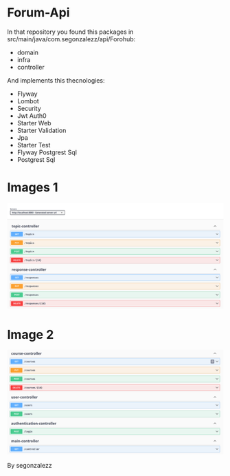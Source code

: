 # Forum-Api
In that repository you found this packages in src/main/java/com.segonzalezz/api/Forohub: 
- domain
- infra
- controller
  
And implements this thecnologies:
- Flyway
- Lombot
- Security
- Jwt Auth0
- Starter Web
- Starter Validation
- Jpa
- Starter Test
- Flyway Postgrest Sql
- Postgrest Sql

# Images 1
<div align="center"> 
  
![Alter](img/image.png)

</div>

# Image 2
<div align="center"> 
  
![Alter](img/imagee.png)

</div>

By segonzalezz
